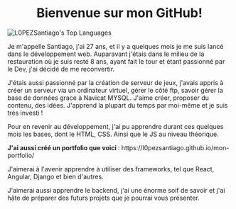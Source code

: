 <h1 align="center"> Bienvenue sur mon GitHub!</h1>

![L0PEZSantiago's Top Languages](https://github-readme-stats.vercel.app/api/top-langs/?username=L0PEZSantiago&theme=vue-dark&show_icons=true&hide_border=true&layout=compact)

<p> Je m'appelle Santiago, j'ai 27 ans, et il y a quelques mois je me suis lancé dans le développement web.
Auparavant j'étais dans le milieu de la restauration où je suis resté 8 ans, ayant fait le tour et étant passionné par le Dev, j'ai décidé de me reconvertir.</p>

<p>J'étais aussi passionné par la création de serveur de jeux, j'avais appris à créer un serveur via un ordinateur virtuel, gérer le côté ftp, savoir gérer la base de données grace à Navicat MYSQL.
J'aime créer, proposer du contenu, des idées. J'apprend la plupart du temps par moi-même et je suis très investi ! </p>

<p> Pour en revenir au développement, j'ai pu apprendre durant ces quelques mois les bases, dont le HTML, CSS. Ainsi que le JS au niveau théorique. </p>
<p><b> J'ai aussi créé un portfolio que voici </b>: https://l0pezsantiago.github.io/mon-portfolio/ </p>
<p>J'aimerai à l'avenir apprendre à utiliser des frameworks, tel que React, Angular, Django et bien d'autres.</p>

<p>J'aimerai aussi apprendre le backend, j'ai une énorme soif de savoir et j'ai hâte de préparer des futurs projets que je pourrai vous présenter.</p>
